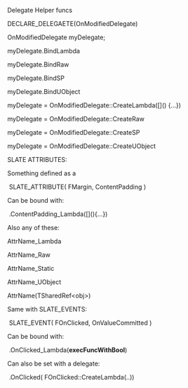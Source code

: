 Delegate Helper funcs

DECLARE_DELEGAETE(OnModifiedDelegate)

OnModifiedDelegate myDelegate;

myDelegate.BindLambda

myDelegate.BindRaw

myDelegate.BindSP

myDelegate.BindUObject

myDelegate = OnModifiedDelegate::CreateLambda(\[\]() {…})

myDelegate = OnModifiedDelegate::CreateRaw

myDelegate = OnModifiedDelegate::CreateSP

myDelegate = OnModifiedDelegate::CreateUObject

SLATE ATTRIBUTES:

Something defined as a

​ SLATE_ATTRIBUTE( FMargin, ContentPadding )

Can be bound with:

​ .ContentPadding_Lambda(\[\](){…})

Also any of these:

AttrName_Lambda

AttrName_Raw

AttrName_Static

AttrName_UObject

AttrName(TSharedRef&lt;obj&gt;)

Same with SLATE_EVENTS:

​ SLATE_EVENT( FOnClicked, OnValueCommitted )

Can be bound with:

​ .OnClicked_Lambda(**execFuncWithBool**)

Can also be set with a delegate:

​ .OnClicked( FOnClicked::CreateLambda(..))
